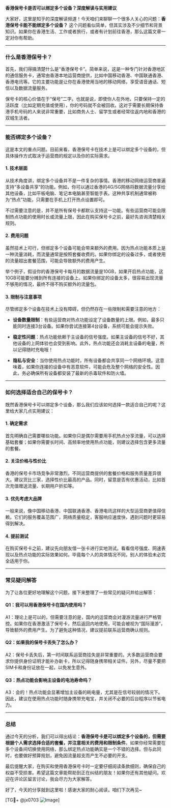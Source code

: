 **香港保号卡是否可以绑定多个设备？深度解读与实用建议**

大家好，这里是知乎的深度解读频道！今天咱们来聊聊一个很多人关心的问题：**香港保号卡能不能绑定多个设备？** 这个问题看似简单，但其实涉及不少细节和背景知识。如果你在香港生活、工作或者旅行，或者有计划前往香港，那么这篇文章一定对你有帮助。

---

### **什么是香港保号卡？**

首先，我们得搞清楚什么是“香港保号卡”。简单来说，这是一种专门针对香港地区的通信服务卡，通常由香港本地运营商提供，比如中国移动香港、中国联通香港、香港电讯等。它的主要功能是让你在香港使用当地的移动网络，享受语音通话、短信以及数据流量服务。

保号卡的核心价值在于“保号”二字。也就是说，即使你人在外地，只要保持一定的活跃度（比如定期充值或使用），你的号码就不会被回收。这对于需要长期保持香港手机号码的人来说非常重要，比如商务人士、留学生或者经常往返内地和香港的双城生活者。

---

### **能否绑定多个设备？**

这是本文的重点问题。目前来看，香港保号卡在技术上是可以绑定多个设备的，但具体操作方式取决于运营商的规定以及你的实际需求。

#### **1. 技术层面**
从技术角度讲，绑定多个设备并不是一件复杂的事情。香港的移动网络运营商普遍支持“多设备共享”的功能。例如，你可以通过香港的4G/5G网络将数据流量分享给其他设备，比如平板电脑、笔记本电脑甚至智能手表。这种共享机制通常被称为“热点”功能，只需要在手机上打开热点设置即可。

不过需要注意的是，并不是所有保号卡都默认支持这一功能。有些运营商可能会限制热点功能的使用时长或流量上限，因此在购买保号卡之前，最好先咨询清楚相关规则。

#### **2. 费用问题**
虽然技术上可行，但绑定多个设备可能会带来额外的费用。因为热点功能本质上是一种流量消耗，而流量通常是按照套餐收费的。如果你绑定的设备过多，或者使用的流量超出套餐范围，可能会导致额外的费用产生。

举个例子，假设你的香港保号卡每月的数据流量是10GB，如果开启热点功能，这10GB可能要分摊到所有连接的设备上。如果你绑定的设备太多，很容易出现流量不够用的情况，最终不得不购买额外的流量包。

#### **3. 限制与注意事项**
尽管绑定多个设备在技术上没有障碍，但仍然存在一些限制和需要注意的地方：

- **设备数量限制**：有些运营商对热点功能设定了设备数量的上限。例如，最多只能同时连接3台设备。如果你尝试连接第4台设备，系统可能会提示失败。
  
- **稳定性问题**：热点功能依赖于主设备的信号强度。如果主设备的信号不好，其他设备的上网体验也会受到影响。此外，热点功能还会消耗主设备的电量，所以记得随时充电哦！

- **隐私与安全**：当你使用热点功能时，所有设备都会共享同一个网络环境。这意味着，如果你连接的设备中有恶意软件，可能会危及整个网络的安全性。因此，务必确保所有设备都安装了最新的杀毒软件和防火墙。

---

### **如何选择适合自己的保号卡？**

既然香港保号卡可以绑定多个设备，那么我们应该如何选择一款适合自己的呢？这里给大家几点实用建议：

#### **1. 确定需求**
首先明确自己需要哪些功能。如果你只是偶尔需要用手机热点分享流量，可以选择基础套餐；如果你需要长时间、高频率地使用热点功能，则建议选择包含更多流量的套餐。

#### **2. 关注价格与性价比**
香港的保号卡市场竞争非常激烈，不同运营商提供的套餐价格和服务质量差异很大。建议货比三家，选择性价比最高的产品。同时，留意是否有优惠活动，比如首次充值赠送流量、长期用户折扣等。

#### **3. 优先考虑大品牌**
一般来说，像中国移动香港、中国联通香港、香港电讯这样的大型运营商更值得信赖。它们的服务覆盖范围广，网络质量稳定，客服响应速度快，遇到问题时更容易得到解决。

#### **4. 提前测试**
在购买保号卡之前，建议先向朋友借一张卡进行实地测试。看看信号强度、网速表现以及热点功能的实际效果如何。毕竟每个人的具体情况不同，别人的体验未必完全适用于你。

---

### **常见疑问解答**

为了让各位更好地理解这个问题，接下来整理了一些常见的疑问并给出解答：

#### **Q1：我可以用香港保号卡在国内使用吗？**
A1：理论上是可以的，但需要注意的是，国内的运营商会对漫游流量进行严格管控。如果你在香港激活了保号卡，然后返回内地使用，可能会被视为“国际漫游”，导致额外的费用产生。为了避免这种情况，建议提前联系运营商确认规则。

#### **Q2：如果我的保号卡丢失了怎么办？**
A2：保号卡丢失后，第一时间联系运营商挂失是非常重要的。大多数运营商会要求你提供身份证明才能补办新卡，所以记得随身携带相关证件。另外，尽量不要把SIM卡和身份证放在一起，以免发生意外。

#### **Q3：热点功能会影响主设备的电池寿命吗？**
A3：会的！热点功能会显著增加主设备的耗电量，尤其是在信号较弱的情况下。因此，建议在使用热点功能时随身携带充电宝，并关闭不必要的后台程序以节省电力。

---

### **总结**

通过今天的分析，我们可以得出结论：**香港保号卡是可以绑定多个设备的，但需要根据个人需求选择合适的套餐，并注意相关的费用和限制条件**。如果你经常需要在多个设备间切换使用网络，那么绑定热点功能确实是一个不错的选择。但与此同时，也要做好预算规划，避免因流量超支而产生不必要的开支。

最后提醒大家，在购买和使用香港保号卡时一定要仔细阅读条款细则，确保自己的权益不受损害。希望这篇文章能帮助到正在纠结的朋友！如果你还有其他疑问，欢迎在评论区留言讨论，我会尽力为大家解答。

好了，今天的分享就到这里啦！感谢大家的耐心阅读，咱们下次再见~

[TG💪+ @jx0703 ![Image](https://github.com/user-attachments/assets/dbca1d08-cadb-493c-b0ec-ad6f7a83f270)]